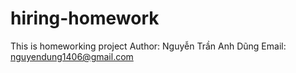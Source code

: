 # hiring-homework
This is homeworking project 
Author: Nguyễn Trần Anh Dũng
Email: nguyendung1406@gmail.com
